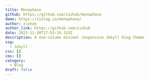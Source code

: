```yaml
---
title: Monophase
github: https://github.com/zivhub/monophase
demo: https://zivlog.io/monophase/
author: zivhub
author_link: https://github.com/zivhub
date: 2023-11-30T17:53:19.153Z
description: A one-column minimal responsive Jekyll blog theme
ssg:
  - Jekyll
css: []
cms: []
category:
  - Blog
draft: false
---
```

